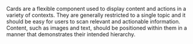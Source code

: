 Cards are a flexible component used to display content and actions in a variety of contexts.
They are generally restricted to a single topic and it should be easy for users to scan relevant and
actionable information. Content, such as images and text, should be positioned within them in a
manner that demonstrates their intended hierarchy.
